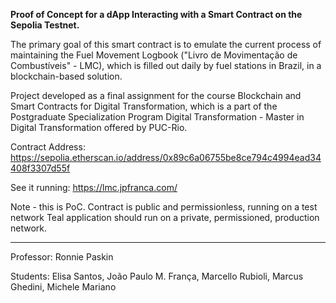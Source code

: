 **Proof of Concept for a dApp Interacting with a Smart Contract on the Sepolia Testnet.**

The primary goal of this smart contract is to emulate the current process of maintaining the Fuel Movement Logbook ("Livro de Movimentação de Combustíveis" - LMC), which is filled out daily by fuel stations in Brazil, in a blockchain-based solution.

Project developed as a final assignment for the course Blockchain and Smart Contracts for Digital Transformation, which is a part of the Postgraduate Specialization Program Digital Transformation - Master in Digital Transformation offered by PUC-Rio.

Contract Address: 
https://sepolia.etherscan.io/address/0x89c6a06755be8ce794c4994ead34408f3307d55f

See it running:
https://lmc.jpfranca.com/

Note - this is PoC. Contract is public and permissionless, running on a test network Teal application should run on a private, permissioned, production network.

-------

Professor: Ronnie Paskin

Students: Elisa Santos, João Paulo M. França, Marcello Rubioli, Marcus Ghedini, Michele Mariano
